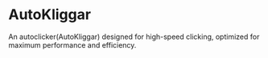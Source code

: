 # AutoKliggar
An autoclicker(AutoKliggar) designed for high-speed clicking, optimized for maximum performance and efficiency.
